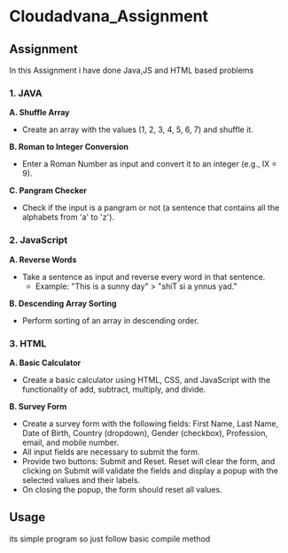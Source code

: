 # Cloudadvana_Assignment

## Assignment

In this Assignment i have done Java,JS and HTML based problems

### 1. JAVA

**A. Shuffle Array**

- Create an array with the values (1, 2, 3, 4, 5, 6, 7) and shuffle it.

**B. Roman to Integer Conversion**

- Enter a Roman Number as input and convert it to an integer (e.g., IX = 9).

**C. Pangram Checker**

- Check if the input is a pangram or not (a sentence that contains all the alphabets from 'a' to 'z').

### 2. JavaScript

**A. Reverse Words**

- Take a sentence as input and reverse every word in that sentence.
  - Example: "This is a sunny day" > "shiT si a ynnus yad."

**B. Descending Array Sorting**

- Perform sorting of an array in descending order.

### 3. HTML

**A. Basic Calculator**

- Create a basic calculator using HTML, CSS, and JavaScript with the functionality of add, subtract, multiply, and divide.

**B. Survey Form**

- Create a survey form with the following fields: First Name, Last Name, Date of Birth, Country (dropdown), Gender (checkbox), Profession, email, and mobile number.
- All input fields are necessary to submit the form.
- Provide two buttons: Submit and Reset. Reset will clear the form, and clicking on Submit will validate the fields and display a popup with the selected values and their labels.
- On closing the popup, the form should reset all values.

## Usage

its simple program so just follow basic compile method
